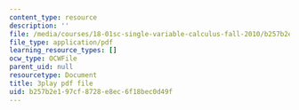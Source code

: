 ```yaml
---
content_type: resource
description: ''
file: /media/courses/18-01sc-single-variable-calculus-fall-2010/b257b2e197cf8728e8ec6f18bec0d49f_5q_3FDOkVRQ.pdf
file_type: application/pdf
learning_resource_types: []
ocw_type: OCWFile
parent_uid: null
resourcetype: Document
title: 3play pdf file
uid: b257b2e1-97cf-8728-e8ec-6f18bec0d49f
---
```

